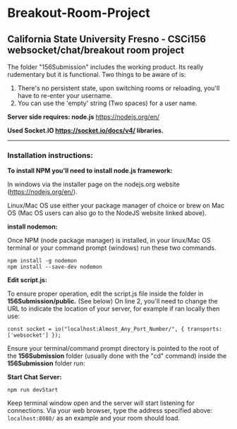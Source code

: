 # Breakout-Room-Project
## California State University Fresno - CSCi156 websocket/chat/breakout room project

The folder "156Submission" includes the working product. Its really rudementary but it is functional. Two things to be aware of is: 

1) There's no persistent state, upon switching rooms or reloading, you'll have to re-enter your username.
2) You can use the 'empty' string (Two spaces) for a user name.

**Server side requires: node.js**
https://nodejs.org/en/

**Used Socket.IO https://socket.io/docs/v4/ libraries.**

--------------------------------------------------------------------
### Installation instructions:

**To install NPM you'll need to install node.js framework:**

In windows via the installer page on the nodejs.org website (https://nodejs.org/en/).

Linux/Mac OS use either your package manager of choice or brew on Mac OS (Mac OS users can also go to the NodeJS website linked above).

**install nodemon:**

Once NPM (node package manager) is installed, in your linux/Mac OS terminal or your command prompt (windows) run these two commands.
```
npm install -g nodemon
npm install --save-dev nodemon
```

**Edit script.js:**

To ensure proper operation, edit the script.js file inside the folder in **156Submission/public.** (See below) On line 2, you'll need to change the URL to indicate the location of your server, for example if ran locally then use: 
```
const socket = io("localhost:Almost_Any_Port_Number/", { transports: ['websocket'] });
```

Ensure your terminal/command prompt directory is pointed to the root of the **156Submission** folder (usually done with the "cd" command)
inside the **156Submission** folder run:

**Start Chat Server:**
```
npm run devStart
```
Keep terminal window open and the server will start listening for connections. Via your web browser, type the address specified above: ```localhost:8080/``` as an example and your room should load. 




